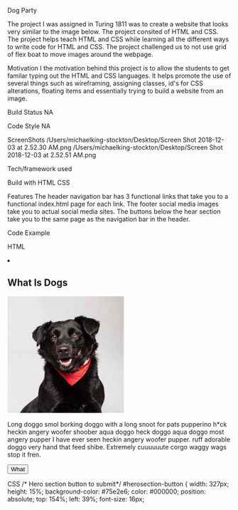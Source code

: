 Dog Party

The project I was assigned in Turing 1811 was to create a website that looks very similar to the image below. The project consited of HTML and CSS. The project helps teach HTML and CSS while learning all the different ways to write code for HTML and CSS. The project challenged us to not use grid of flex boat to move images around the webpage.

Motivation
I the motivation behind this project is to allow the students to get familar typing out the HTML and CSS languages. It helps promote the use of several things such as wireframing, assigning classes, id's for CSS alterations, floating items and essentially trying to build a website from an image.

Build Status
NA

Code Style
NA

ScreenShots
/Users/michaelking-stockton/Desktop/Screen Shot 2018-12-03 at 2.52.30 AM.png
/Users/michaelking-stockton/Desktop/Screen Shot 2018-12-03 at 2.52.51 AM.png

Tech/framework used

Build with 
    HTML
    CSS

Features 
    The header navigation bar has 3 functional links that take you to a functional index.html page for each link.
    The footer social media images take you to actual social media sites.
    The buttons below the hear section take you to the same page as the navigation bar in the header.

Code Example

HTML

<li class="dog-box">
<h2>What Is Dogs</h2>
<img class="dog-pictures" 
src="images/dog3-sq.jpg" 
alt="picture of a dog"
title="What Is Dog"/>
<p class="dog-info">Long doggo smol borking doggo
with a long snoot for pats
pupperino h*ck heckin angery
woofer shoober aqua doggo heck
doggo aqua doggo most angery
pupper I have ever seen heckin
angery woofer pupper. ruff
adorable doggo very hand that feed
shibe. Extremely cuuuuuute corgo
waggy wags stop it fren.</p>
<button class="dog-button">What</button>

CSS
/* Hero section button to submit*/
#herosection-button {
width: 327px;
height: 15%;
background-color: #75e2e6;
color: #000000;
position: absolute;
top: 154%;
left: 39%;
font-size: 16px;
